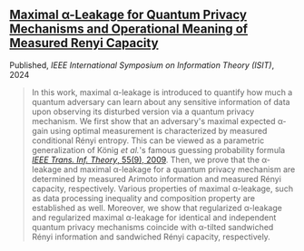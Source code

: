 

## [Maximal α-Leakage for Quantum Privacy Mechanisms and Operational Meaning of Measured Renyi Capacity](https://ieeexplore.ieee.org/abstract/document/10619592)
Published, _IEEE International Symposium on Information Theory (ISIT)_, 2024

> In this work, maximal α-leakage is introduced to quantify how much a quantum adversary can learn about any sensitive information of data upon observing its disturbed version via a quantum privacy mechanism. 
We first show that an adversary's maximal expected α-gain using optimal measurement is characterized by measured conditional Rényi entropy.
This can be viewed as a parametric generalization of König _et al._'s famous guessing probability formula [_IEEE Trans. Inf. Theory_, 55(9), 2009](https://doi.org/10.1109/TIT.2009.2025545).
Then, we prove that the α-leakage and maximal α-leakage for a quantum privacy mechanism are determined by measured Arimoto information and measured Rényi capacity, respectively. 
Various properties of maximal α-leakage, such as data processing inequality and composition property are established as well.
Moreover, we show that regularized α-leakage and regularized maximal α-leakage for identical and independent quantum privacy mechanisms coincide with α-tilted sandwiched Rényi information and sandwiched Rényi capacity, respectively.


<VFDownload text='Download Article' href='/publications/leakage/Bo-Yu_Yang - Leakage_ISIT2024_arXiv.pdf' as='Bo-Yu_Yang-Leakage_ISIT2024_arXiv.pdf'/> 
<VFDownload text='Download Slides' href='/publications/leakage/Bo-Yu_Yang - Leakage_ISIT2024_slide.pdf' as='Bo-Yu_Yang-Leakage_ISIT2024_slide.pdf'/>